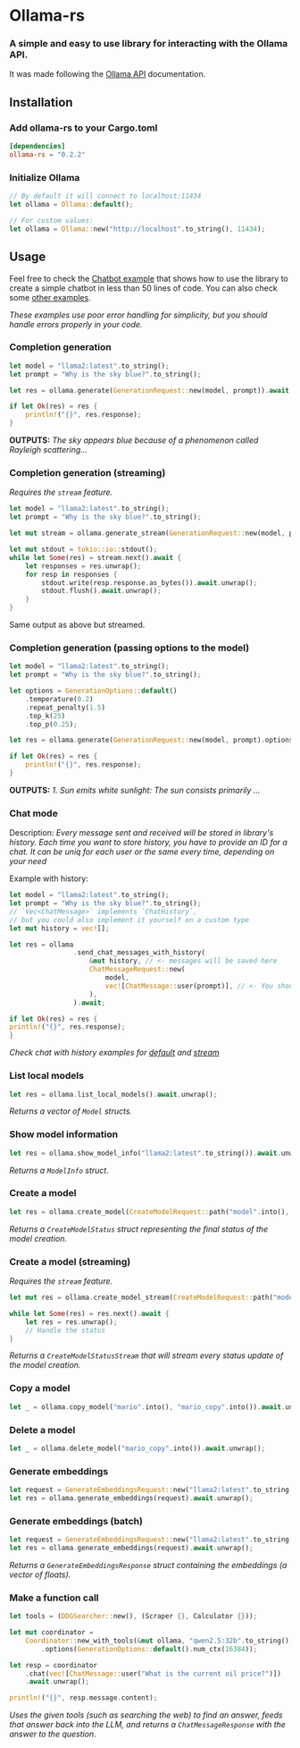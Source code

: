 # Ollama-rs

### A simple and easy to use library for interacting with the Ollama API.

It was made following the [Ollama API](https://github.com/jmorganca/ollama/blob/main/docs/api.md) documentation.

## Installation

### Add ollama-rs to your Cargo.toml

```toml
[dependencies]
ollama-rs = "0.2.2"
```

### Initialize Ollama

```rust
// By default it will connect to localhost:11434
let ollama = Ollama::default();

// For custom values:
let ollama = Ollama::new("http://localhost".to_string(), 11434);
```

## Usage

Feel free to check the [Chatbot example](https://github.com/pepperoni21/ollama-rs/blob/0.2.2/examples/basic_chatbot.rs) that shows how to use the library to create a simple chatbot in less than 50 lines of code.
You can also check some [other examples](https://github.com/pepperoni21/ollama-rs/tree/0.2.2/examples).

_These examples use poor error handling for simplicity, but you should handle errors properly in your code._

### Completion generation

```rust
let model = "llama2:latest".to_string();
let prompt = "Why is the sky blue?".to_string();

let res = ollama.generate(GenerationRequest::new(model, prompt)).await;

if let Ok(res) = res {
    println!("{}", res.response);
}
```

**OUTPUTS:** _The sky appears blue because of a phenomenon called Rayleigh scattering..._

### Completion generation (streaming)

_Requires the `stream` feature._

```rust
let model = "llama2:latest".to_string();
let prompt = "Why is the sky blue?".to_string();

let mut stream = ollama.generate_stream(GenerationRequest::new(model, prompt)).await.unwrap();

let mut stdout = tokio::io::stdout();
while let Some(res) = stream.next().await {
    let responses = res.unwrap();
    for resp in responses {
        stdout.write(resp.response.as_bytes()).await.unwrap();
        stdout.flush().await.unwrap();
    }
}
```

Same output as above but streamed.

### Completion generation (passing options to the model)

```rust
let model = "llama2:latest".to_string();
let prompt = "Why is the sky blue?".to_string();

let options = GenerationOptions::default()
    .temperature(0.2)
    .repeat_penalty(1.5)
    .top_k(25)
    .top_p(0.25);

let res = ollama.generate(GenerationRequest::new(model, prompt).options(options)).await;

if let Ok(res) = res {
    println!("{}", res.response);
}
```

**OUTPUTS:** _1. Sun emits white sunlight: The sun consists primarily ..._

### Chat mode

Description: _Every message sent and received will be stored in library's history._
_Each time you want to store history, you have to provide an ID for a chat._
_It can be uniq for each user or the same every time, depending on your need_

Example with history:

```rust
let model = "llama2:latest".to_string();
let prompt = "Why is the sky blue?".to_string();
// `Vec<ChatMessage>` implements `ChatHistory`,
// but you could also implement it yourself on a custom type
let mut history = vec![];

let res = ollama
                .send_chat_messages_with_history(
                    &mut history, // <- messages will be saved here
                    ChatMessageRequest::new(
                        model,
                        vec![ChatMessage::user(prompt)], // <- You should provide only one message
                    ),
                ).await;

if let Ok(res) = res {
println!("{}", res.response);
}
```

_Check chat with history examples for [default](https://github.com/pepperoni21/ollama-rs/blob/0.2.2/examples/chat_with_history.rs) and [stream](https://github.com/pepperoni21/ollama-rs/blob/0.2.2/examples/chat_with_history_stream.rs)_

### List local models

```rust
let res = ollama.list_local_models().await.unwrap();
```

_Returns a vector of `Model` structs._

### Show model information

```rust
let res = ollama.show_model_info("llama2:latest".to_string()).await.unwrap();
```

_Returns a `ModelInfo` struct._

### Create a model

```rust
let res = ollama.create_model(CreateModelRequest::path("model".into(), "/tmp/Modelfile.example".into())).await.unwrap();
```

_Returns a `CreateModelStatus` struct representing the final status of the model creation._

### Create a model (streaming)

_Requires the `stream` feature._

```rust
let mut res = ollama.create_model_stream(CreateModelRequest::path("model".into(), "/tmp/Modelfile.example".into())).await.unwrap();

while let Some(res) = res.next().await {
    let res = res.unwrap();
    // Handle the status
}
```

_Returns a `CreateModelStatusStream` that will stream every status update of the model creation._

### Copy a model

```rust
let _ = ollama.copy_model("mario".into(), "mario_copy".into()).await.unwrap();
```

### Delete a model

```rust
let _ = ollama.delete_model("mario_copy".into()).await.unwrap();
```

### Generate embeddings

```rust
let request = GenerateEmbeddingsRequest::new("llama2:latest".to_string(), "Why is the sky blue?".into());
let res = ollama.generate_embeddings(request).await.unwrap();
```

### Generate embeddings (batch)

```rust
let request = GenerateEmbeddingsRequest::new("llama2:latest".to_string(), vec!["Why is the sky blue?", "Why is the sky red?"].into());
let res = ollama.generate_embeddings(request).await.unwrap();
```

_Returns a `GenerateEmbeddingsResponse` struct containing the embeddings (a vector of floats)._

### Make a function call

```rust
let tools = (DDGSearcher::new(), (Scraper {}, Calculator {}));

let mut coordinator =
    Coordinator::new_with_tools(&mut ollama, "qwen2.5:32b".to_string(), &mut history, tools)
        .options(GenerationOptions::default().num_ctx(16384));

let resp = coordinator
    .chat(vec![ChatMessage::user("What is the current oil price?")])
    .await.unwrap();

println!("{}", resp.message.content);
```

_Uses the given tools (such as searching the web) to find an answer, feeds that answer back into the LLM, and returns a `ChatMessageResponse` with the answer to the question._
